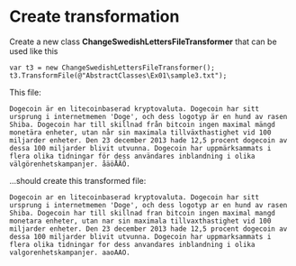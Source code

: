 ﻿# Create transformation

Create a new class **ChangeSwedishLettersFileTransformer** that can be used like this

	var t3 = new ChangeSwedishLettersFileTransformer();
	t3.TransformFile(@"AbstractClasses\Ex01\sample3.txt");

This file:

	Dogecoin är en litecoinbaserad kryptovaluta. Dogecoin har sitt ursprung i internetmemen 'Doge', och dess logotyp är en hund av rasen Shiba. Dogecoin har till skillnad från bitcoin ingen maximal mängd monetära enheter, utan når sin maximala tillväxthastighet vid 100 miljarder enheter. Den 23 december 2013 hade 12,5 procent dogecoin av dessa 100 miljarder blivit utvunna. Dogecoin har uppmärksammats i flera olika tidningar för dess användares inblandning i olika välgörenhetskampanjer. åäöÅÄÖ.

...should create this transformed file:

	Dogecoin ar en litecoinbaserad kryptovaluta. Dogecoin har sitt ursprung i internetmemen 'Doge', och dess logotyp ar en hund av rasen Shiba. Dogecoin har till skillnad fran bitcoin ingen maximal mangd monetara enheter, utan nar sin maximala tillvaxthastighet vid 100 miljarder enheter. Den 23 december 2013 hade 12,5 procent dogecoin av dessa 100 miljarder blivit utvunna. Dogecoin har uppmarksammats i flera olika tidningar for dess anvandares inblandning i olika valgorenhetskampanjer. aaoAAO.